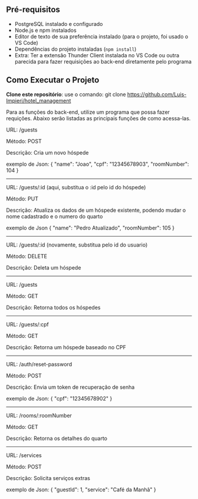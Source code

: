 ## Pré-requisitos

- PostgreSQL instalado e configurado
- Node.js e npm instalados
- Editor de texto de sua preferência instalado (para o projeto, foi usado o VS Code)
- Dependências do projeto instaladas (`npm install`)
- Extra: Ter a extensão Thunder Client instalada no VS Code ou outra parecida para fazer requisições ao back-end diretamente pelo programa

## Como Executar o Projeto

 **Clone este repositório**:
   use o comando:
   git clone <https://github.com/Luis-Impieri/hotel_management>


   Para as funções do back-end, utilize um programa que possa fazer requições. Abaixo serão listadas as principais funções de como acessa-las.

URL: /guests

Método: POST

Descrição: Cria um novo hóspede

exemplo de Json:
{
  "name": "Joao",
  "cpf": "12345678903",
  "roomNumber": 104
}

-----------

URL: /guests/:id (aqui, substitua o :id pelo id do hóspede)

Método: PUT

Descrição: Atualiza os dados de um hóspede existente, podendo mudar o nome cadastrado e o numero do quarto

exemplo de Json
{
  "name": "Pedro Atualizado",
  "roomNumber": 105
}

-----------
URL: /guests/:id (novamente, substitua pelo id do usuario)

Método: DELETE

Descrição: Deleta um hóspede


-------------
URL: /guests

Método: GET

Descrição: Retorna todos os hóspedes

-------------

URL: /guests/:cpf

Método: GET

Descrição: Retorna um hóspede baseado no CPF

--------------

URL: /auth/reset-password

Método: POST

Descrição: Envia um token de recuperação de senha 

exemplo de Json:
{
  "cpf": "12345678902"
}

----------------
URL: /rooms/:roomNumber

Método: GET

Descrição: Retorna os detalhes do quarto

------------------
URL: /services

Método: POST

Descrição: Solicita serviços extras

exemplo de Json:
{
  "guestId": 1,
  "service": "Café da Manhã"
}





